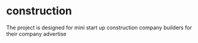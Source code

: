 # construction
The project is designed for mini start up construction company builders for their company advertise
